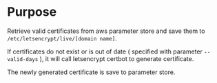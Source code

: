 # Purpose

Retrieve valid certificates from aws parameter store and save them to `/etc/letsencrypt/live/[domain name]`.

If certificates do not exist or is out of date ( specified with parameter `--valid-days` ), it will call letsencrypt certbot to generate certificate.

The newly generated certificate is save to parameter store.  

